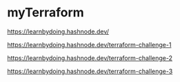 # myTerraform



https://learnbydoing.hashnode.dev/

https://learnbydoing.hashnode.dev/terraform-challenge-1

https://learnbydoing.hashnode.dev/terraform-challenge-2

https://learnbydoing.hashnode.dev/terraform-challenge-3
